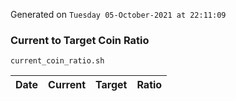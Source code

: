 Generated on `Tuesday 05-October-2021 at 22:11:09`

### Current to Target Coin Ratio
`current_coin_ratio.sh`

Date|Current|Target|Ratio
---|---|---|---
